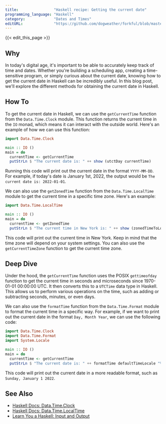 ```yaml
---
title:                "Haskell recipe: Getting the current date"
programming_language: "Haskell"
category:             "Dates and Times"
editURL:              "https://github.com/dogweather/forkful/blob/master/content/en/haskell/getting-the-current-date.md"
---
```


{{< edit_this_page >}}

## Why

In today's digital age, it's important to be able to accurately keep track of time and dates. Whether you're building a scheduling app, creating a time-sensitive program, or simply curious about the current date, knowing how to get the current date in Haskell can be incredibly useful. In this blog post, we'll explore the different methods for obtaining the current date in Haskell.

## How To

To get the current date in Haskell, we can use the `getCurrentTime` function from the `Data.Time.Clock` module. This function returns the current time in the `IO` monad, which means it can interact with the outside world. Here's an example of how we can use this function:

```Haskell
import Data.Time.Clock

main :: IO ()
main = do
  currentTime <- getCurrentTime
  putStrLn $ "The current date is: " ++ show (utctDay currentTime)
```

Running this code will print out the current date in the format `YYYY-MM-DD`. For example, if today's date is January 1st, 2022, the output would be `The current date is: 2022-01-01`.

We can also use the `getZonedTime` function from the `Data.Time.LocalTime` module to get the current time in a specific time zone. Here's an example:

```Haskell
import Data.Time.LocalTime

main :: IO ()
main = do
  currentTime <- getZonedTime
  putStrLn $ "The current time in New York is: " ++ show (zonedTimeToLocalTime currentTime)
```

This code will print out the current time in New York. Keep in mind that the time zone will depend on your system settings. You can also use the `getCurrentTimeZone` function to get the current time zone.

## Deep Dive

Under the hood, the `getCurrentTime` function uses the POSIX `gettimeofday` function to get the current time in seconds and microseconds since 1970-01-01 00:00:00 UTC. It then converts this to a `UTCTime` data type in Haskell. This allows us to perform various operations on the time, such as adding or subtracting seconds, minutes, or even days.

We can also use the `formatTime` function from the `Data.Time.Format` module to format the current time in a specific way. For example, if we want to print out the current date in the format `Day, Month Year`, we can use the following code:

```Haskell
import Data.Time.Clock
import Data.Time.Format
import System.Locale

main :: IO ()
main = do
  currentTime <- getCurrentTime
  putStrLn $ "The current date is: " ++ formatTime defaultTimeLocale "%A, %B %e %Y" (utctDay currentTime)
```

This code will print out the current date in a more readable format, such as `Sunday, January 1 2022`.

## See Also

- [Haskell Docs: Data.Time.Clock](https://hackage.haskell.org/package/time/docs/Data-Time-Clock.html)
- [Haskell Docs: Data.Time.LocalTime](https://hackage.haskell.org/package/time/docs/Data-Time-LocalTime.html)
- [Learn You a Haskell: Input and Output](http://learnyouahaskell.com/input-and-output)